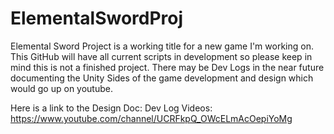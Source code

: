 # ElementalSwordProj
 Elemental Sword Project is a working title for a new game I'm working on.
 This GitHub will have all current scripts in development so please keep in mind this is not a finished project.
 There may be Dev Logs in the near future documenting the Unity Sides of the game development and design which would go up on youtube.
 
 Here is a link to the Design Doc: 
 Dev Log Videos: https://www.youtube.com/channel/UCRFkpQ_OWcELmAcOepiYoMg
